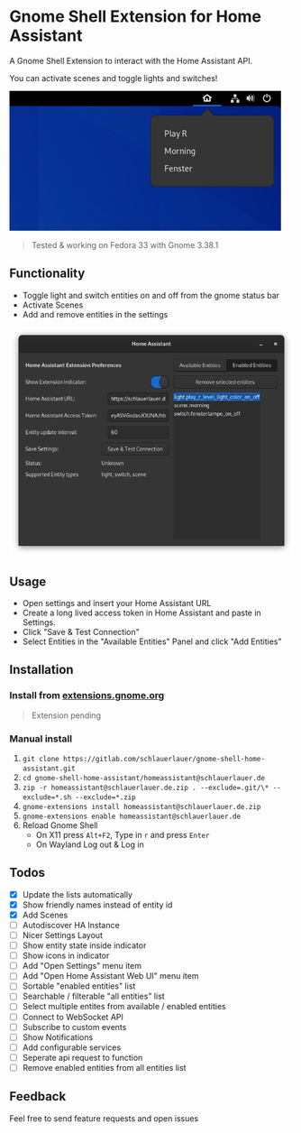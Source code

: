 # Gnome Shell Extension for Home Assistant

A Gnome Shell Extension to interact with the Home Assistant API.

You can activate scenes and toggle lights and switches!

![Indicator.png](images/indicator.png)

> Tested & working on Fedora 33 with Gnome 3.38.1

## Functionality

- Toggle light and switch entities on and off from the gnome status bar
- Activate Scenes
- Add and remove entities in the settings

![Settings](images/settings.png)

## Usage

- Open settings and insert your Home Assistant URL
- Create a long lived access token in Home Assistant and paste in Settings.
- Click "Save & Test Connection"
- Select Entities in the "Available Entities" Panel and click "Add Entities"



## Installation

### Install from [extensions.gnome.org](https://extensions.gnome.org)

> Extension pending

### Manual install

1. `git clone https://gitlab.com/schlauerlauer/gnome-shell-home-assistant.git`
2. `cd gnome-shell-home-assistant/homeassistant@schlauerlauer.de`
3. `zip -r homeassistant@schlauerlauer.de.zip . --exclude=.git/\* --exclude=*.sh --exclude=*.zip`
4. `gnome-extensions install homeassistant@schlauerlauer.de.zip`
5. `gnome-extensions enable homeassistant@schlauerlauer.de`
6. Reload Gnome Shell
   - On X11 press `Alt+F2`, Type in `r` and press `Enter`
   - On Wayland Log out & Log in

## Todos

- [x] Update the lists automatically
- [x] Show friendly names instead of entity id
- [x] Add Scenes
- [ ] Autodiscover HA Instance
- [ ] Nicer Settings Layout
- [ ] Show entity state inside indicator
- [ ] Show icons in indicator
- [ ] Add "Open Settings" menu item
- [ ] Add "Open Home Assistant Web UI" menu item
- [ ] Sortable "enabled entities" list
- [ ] Searchable / filterable "all entities" list
- [ ] Select multiple entites from available / enabled entities
- [ ] Connect to WebSocket API
- [ ] Subscribe to custom events
- [ ] Show Notifications
- [ ] Add configurable services
- [ ] Seperate api request to function
- [ ] Remove enabled entities from all entities list

## Feedback

Feel free to send feature requests and open issues